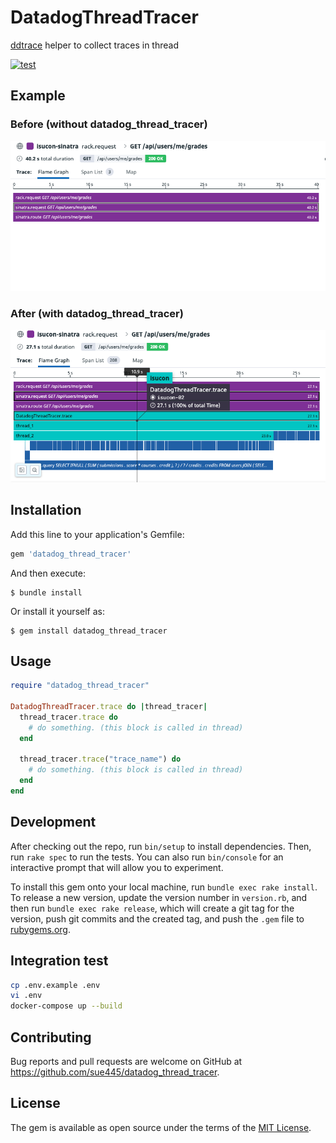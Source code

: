 # DatadogThreadTracer

[ddtrace](https://github.com/DataDog/dd-trace-rb) helper to collect traces in thread

[![test](https://github.com/sue445/datadog_thread_tracer/actions/workflows/test.yml/badge.svg)](https://github.com/sue445/datadog_thread_tracer/actions/workflows/test.yml)

## Example
### Before (without datadog_thread_tracer)
![before](img/before.png)

### After (with datadog_thread_tracer)
![after](img/after.png)

## Installation

Add this line to your application's Gemfile:

```ruby
gem 'datadog_thread_tracer'
```

And then execute:

    $ bundle install

Or install it yourself as:

    $ gem install datadog_thread_tracer

## Usage
```ruby
require "datadog_thread_tracer"

DatadogThreadTracer.trace do |thread_tracer|
  thread_tracer.trace do
    # do something. (this block is called in thread)
  end

  thread_tracer.trace("trace_name") do
    # do something. (this block is called in thread)
  end
end
```

## Development

After checking out the repo, run `bin/setup` to install dependencies. Then, run `rake spec` to run the tests. You can also run `bin/console` for an interactive prompt that will allow you to experiment.

To install this gem onto your local machine, run `bundle exec rake install`. To release a new version, update the version number in `version.rb`, and then run `bundle exec rake release`, which will create a git tag for the version, push git commits and the created tag, and push the `.gem` file to [rubygems.org](https://rubygems.org).

## Integration test
```bash
cp .env.example .env
vi .env
docker-compose up --build
```

## Contributing

Bug reports and pull requests are welcome on GitHub at https://github.com/sue445/datadog_thread_tracer.

## License

The gem is available as open source under the terms of the [MIT License](https://opensource.org/licenses/MIT).

